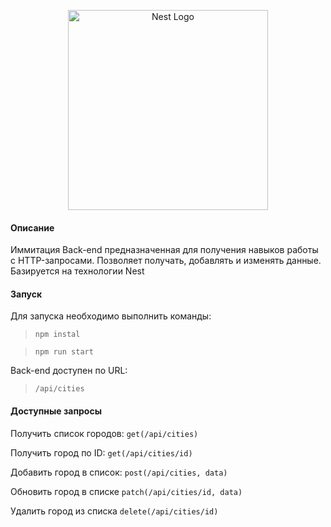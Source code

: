 <p align="center">
  <a href="http://nestjs.com/" target="blank"><img src="https://nestjs.com/img/logo_text.svg" width="320" alt="Nest Logo" /></a>
</p>

<h4>Описание</h4>
<p>Иммитация Back-end предназначенная для получения навыков работы с HTTP-запросами. Позволяет получать, добавлять и изменять данные. Базируется на технологии Nest</p>

<h4>Запуск</h4>

Для запуска необходимо выполнить команды:

> `npm instal`

> `npm run start`

<p>Back-end доступен по URL: </p>

> `/api/cities`

<h4>Доступные запросы</h4>

Получить список городов: `get(/api/cities)`

Получить город по ID: `get(/api/cities/id)`

Добавить город в список: `post(/api/cities, data)`

Обновить город в списке `patch(/api/cities/id, data)`

Удалить город из списка `delete(/api/cities/id)`

